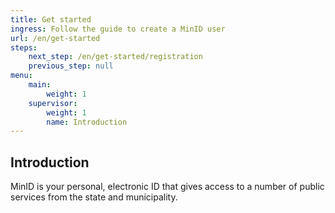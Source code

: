 ```yaml
---
title: Get started
ingress: Follow the guide to create a MinID user
url: /en/get-started
steps:
    next_step: /en/get-started/registration
    previous_step: null
menu:
    main:
        weight: 1
    supervisor:
        weight: 1
        name: Introduction
---
```


## Introduction

MinID is your personal, electronic ID that gives access to a number of public services from the state and municipality.
